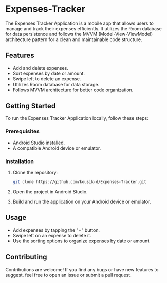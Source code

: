 # Expenses-Tracker

The Expenses Tracker Application is a mobile app that allows users to manage and track their expenses efficiently. It utilizes the Room database for data persistence and follows the MVVM (Model-View-ViewModel) architecture pattern for a clean and maintainable code structure.

## Features

- Add and delete expenses.
- Sort expenses by date or amount.
- Swipe left to delete an expense.
- Utilizes Room database for data storage.
- Follows MVVM architecture for better code organization.

## Getting Started

To run the Expenses Tracker Application locally, follow these steps:

### Prerequisites

- Android Studio installed.
- A compatible Android device or emulator.

### Installation

1. Clone the repository:

    ```bash
    git clone https://github.com/kousik-d/Expenses-Tracker.git
    ```

2. Open the project in Android Studio.

3. Build and run the application on your Android device or emulator.

## Usage

- Add expenses by tapping the "+" button.
- Swipe left on an expense to delete it.
- Use the sorting options to organize expenses by date or amount.

## Contributing

Contributions are welcome! If you find any bugs or have new features to suggest, feel free to open an issue or submit a pull request.

